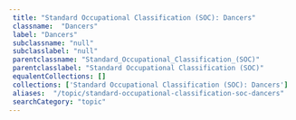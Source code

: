 ```yaml
--- 
 title: "Standard Occupational Classification (SOC): Dancers" 
 classname:  "Dancers" 
 label: "Dancers" 
 subclassname: "null" 
 subclasslabel: "null" 
 parentclassname: "Standard_Occupational_Classification_(SOC)" 
 parentclasslabel: "Standard Occupational Classification (SOC)" 
 equalentCollections: [] 
 collections: ['Standard Occupational Classification (SOC): Dancers']
 aliases:  "/topic/standard-occupational-classification-soc-dancers"  
 searchCategory: "topic" 
---
```

